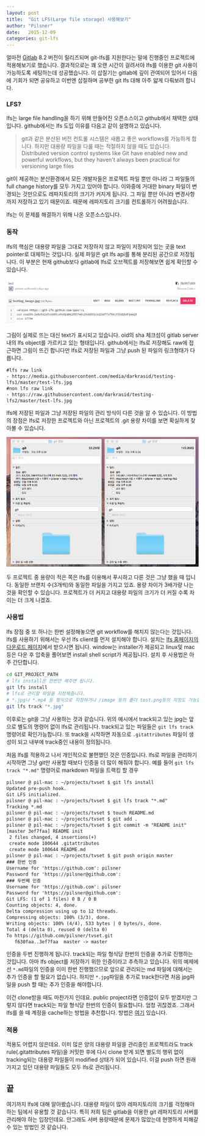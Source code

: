 ```yaml
---
layout: post
title:  "Git LFS(Large file storage) 사용해보기"
author: "Pilsner"
date:   2015-12-09
categories: git-lfs
---
```


얼마전 [Gitlab](https://about.gitlab.com/) 8.2 버전이 릴리즈되며 git-lfs를 지원한다는 말에 진행중인 프로젝트에 적용해보기로 했습니다.
결과적으로는 꽤 오랜 시간이 걸려서야 lfs를 이용한 git 사용이 가능하도록 세팅하는데 성공했습니다. 이 삽질기는 gitlab에 깊이 관여되어 있어서 다음에 기회가 되면 공유하고 이번엔 삽질하며 공부한 git lfs 대해 아주 얇게 다뤄보려 합니다.

### LFS?
lfs는 large file handling을 하기 위해 만들어진 오픈소스이고 github에서 채택한 상태입니다.
github에서는 lfs 도입 이유를 다음고 같이 설명하고 있습니다.

>git과 같은 분산된 버전 컨트롤 시스템은 새롭고 좋은 workflows를 가능하게 합니다.
하지만 대용량 파일을 다룰 때는 적절하지 않을 때도 있습니다.
Distributed version control systems like Git have enabled new and powerful workflows,
but they haven't always been practical for versioning large files

git이 제공하는 분산환경에서 모든 개발자들은 프로젝트 파일 뿐만 아니라 그 파일들의 full change history를 모두 가지고 있어야 합니다.
이와중에 거대한 binary 파일이 변경되는 것만으로도 레파지토리의 크기가 커지게 됩니다. 그 파일 뿐만 아니라 변경사항까지 저장하고 있기 때문이죠. 때문에 레파지토리 크기를 컨트롤하기 어려웠습니다.

lfs는 이 문제를 해결하기 위해 나온 오픈소스입니다.

### 동작
lfs의 핵심은 대용량 파일을 그대로 저장하지 않고 파일이 저장되어 있는 곳을 text pointer로 대체하는 것입니다. 실제 파일은 git lfs api를 통해 분리된 공간으로 저장됩니다.
이 부분은 현재 github보다 gitlab에 lfs로 오브젝트를 저장해보면 쉽게 확인할 수 있습니다.

![gitlab-lfs-text-pointer](https://raw.githubusercontent.com/darkrasid/pilsner/gh-pages/image/gitlab-lfs-pointer.JPG)

그림이 실제로 뜨는 대신 text가 표시되고 있습니다. oid의 sha 체크섬이 gitlab server내의 lfs object를 가르키고 있는 형태입니다.
github에서는 lfs로 저장해도 raw에 접근하면 그림이 뜨긴 합니다만 lfs로 저장된 파일과 그냥 push 된 파일의 링크형태가 다릅니다.

```
#lfs raw link
- https://media.githubusercontent.com/media/darkrasid/testing-lfs1/master/test-lfs.jpg
#non lfs raw link
- https://raw.githubusercontent.com/darkrasid/testing-lfs2/master/test-lfs.jpg
```

lfs에 저장된 파일과 그냥 저장된 파일의 관리 방식이 다른 것을 알 수 있습니다. 이 방법의 장점은 lfs로 저장한 프로젝트와 아닌 프로젝트의 .git 용량 차이를 보면 확실하게 찾아볼 수 있습니다.

![diff-lfs-nonlfs](https://raw.githubusercontent.com/darkrasid/pilsner/gh-pages/image/diff-lfs-non-lfs.png)

두 프로젝트 중 용량이 적은 쪽은 lfs를 이용해서 푸시하고 다른 것은 그냥 했을 때 입니다. 동일한 브랜치 수(3개씩)와 동일한 파일을 가지고 있죠.
용량 차이가 3배가량 나는 것을 확인할 수 있습니다. 프로젝트가 더 커지고 대용량 파일의 크기가 더 커질 수록 차이는 더 크게 나겠죠.

### 사용법
lfs 장점 중 또 하나는 한번 설정해놓으면 git workflow를 해치지 않는다는 것입니다. lfs를 사용하기 위해서는 우선 lfs client를 먼저 설치해야 합니다.
설치는 [lfs 홈페이지의 다운로드 페이지](https://github.com/github/git-lfs/releases/tag/v1.1.0)에서 받으시면 됩니다. window는 installer가 제공되고
linux및 mac등은 다운 후 압축을 풀어보면 install shell script가 제공됩니다. 설치 후 사용법은 아주 간단합니다.

```bash
cd GIT_PROJECT_PATH
# lfs install은 한번만 해주면 됩니다.
git lfs install
# lfs로 관리할 파일을 지정해줍니다.
# *.jpg나 *.mp4 등 형식으로 지정하거나 /image 등의 폴더 test.png등의 지정도 가능합니다.
git lfs track "*.jpg"
```

이후로는 git을 그냥 사용하는 것과 같습니다. 위의 예시에서 track되고 있는 jpg는 앞으로 별도의 명령어 없이 lfs로 관리됩니다.
track되고 있는 파일들은 `git lfs track` 명령어로 확인가능합니다. 또 track을 시작하면 자동으로 `.gitattributes` 파일이 생성이 되고 내부에 track중인 내용이 정의됩니다.

처음 lfs를 적용하고 나서 개인적으로 불편했던 것은 인증입니다. lfs로 파일을 관리하기 시작하면 그냥 git만 사용할 때보다 인증을 더 많이 해줘야 합니다.
예를 들어 `git lfs track "*.md"` 명령어로 markdown 파일을 트랙킹 할 경우

```
pilsner @ pil-mac : ~/projects/tvset $ git lfs install
Updated pre-push hook.
Git LFS initialized.
pilsner @ pil-mac : ~/projects/tvset $ git lfs track "*.md"
Tracking *.md
pilsner @ pil-mac : ~/projects/tvset $ touch README.md
pilsner @ pil-mac : ~/projects/tvset $ git add .
pilsner @ pil-mac : ~/projects/tvset $ git commit -m "README init"
[master 3ef7faa] README init
 2 files changed, 4 insertions(+)
 create mode 100644 .gitattributes
 create mode 100644 README.md
pilsner @ pil-mac : ~/projects/tvset $ git push origin master
### 한번 인증
Username for 'https://github.com': pilsner
Password for 'https://pilsner@github.com':
### 두번째 인증
Username for 'https://github.com': pilsner
Password for 'https://pilsner@github.com':
Git LFS: (1 of 1 files) 0 B / 0 B                                                                                                                                                                                                                                                                                                                                          Counting objects: 4, done.
Delta compression using up to 12 threads.
Compressing objects: 100% (3/3), done.
Writing objects: 100% (4/4), 533 bytes | 0 bytes/s, done.
Total 4 (delta 0), reused 0 (delta 0)
To https://github.com/pilsner/tvset.git
   f630faa..3ef7faa  master -> master
```

인증을 두번 진행하게 됩니다. track되는 파일 형식당 한번의 인증을 추가로 진행하는 것입니다. 아마 lfs object를 저장하기 위한 인증이라고 추측하고 있습니다.
위의 예제에선 `*.md`파일의 인증을 이미 한번 진행했으므로 앞으로 관리되는 md 파일에 대해서는 추가 인증을 할 필요가 없습니다. 하지만 `*.jpg`파일을 추가로 track한다면
처음 jpg파일을 push 할 때는 추가 인증을 해야합니다.

이건 clone받을 때도 마찬가지 인데요. public project라면 인증없이 모두 받겠지만 그렇지 않다면 track되는 파일 형식당 한번의 인증이 필요합니다. 엄청 귀찮겠죠.
그래서 lfs를 쓸 때 계정을 cache하는 방법을 추천합니다. 방법은 [여기](https://help.github.com/articles/caching-your-github-password-in-git/) 있습니다.

### 적용
적용도 어렵지 않은데요. 이미 많은 양의 대용량 파일을 관리중인 프로젝트라도 track rule(.gitattributes 파일)을 커밋한 후에 다시 clone 받게 되면 별도의 행위 없이
tracking되는 대용량 파일들이 modified 상태가 되어 있습니다. 이걸 push 하면 원래 가지고 있던 대용량 파일들도 모두 lfs로 관리됩니다.

## 끝
여기까지 lfs에 대해 알아봤습니다. 대용량 파일이 많아 레파지토리의 크기를 걱정해야 하는 팀에서 유용할 것 같습니다.
특히 저희 팀은 gitlab을 이용한 git 레파지토리 서버를 관리해야 하는 입장인데요.
안그래도 서버 용량때문에 문제가 많았는데 현명하게 피해갈 수 있는 방법인 것 같습니다.
